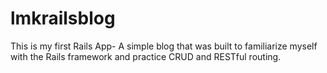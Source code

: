 # lmkrailsblog

This is my first Rails App- A simple blog that was built to familiarize myself with the Rails framework and practice CRUD and RESTful routing.
